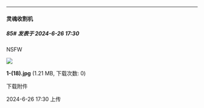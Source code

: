 ﻿
*****

####  灵魂收割机  
##### 85#       发表于 2024-6-26 17:30

NSFW

<img src="https://img.saraba1st.com/forum/202406/26/173045f1bmd346uuuqpcjn.jpg" referrerpolicy="no-referrer">

<strong>1-(18).jpg</strong> (1.21 MB, 下载次数: 0)

下载附件

2024-6-26 17:30 上传

